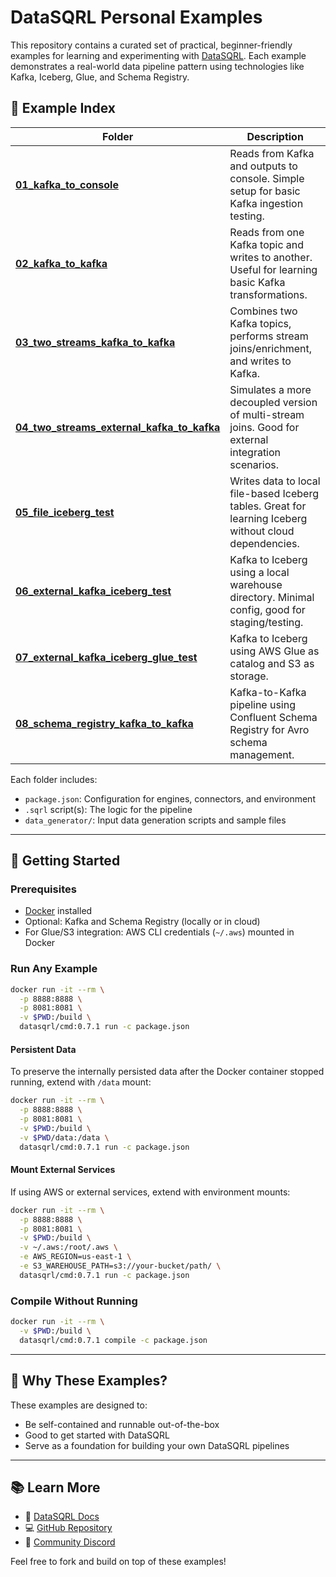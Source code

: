 # DataSQRL Personal Examples

This repository contains a curated set of practical, beginner-friendly examples for learning and experimenting with [DataSQRL](https://github.com/DataSQRL/sqrl).
Each example demonstrates a real-world data pipeline pattern using technologies like Kafka, Iceberg, Glue, and Schema Registry.

## 📁 Example Index

| Folder                                                                                       | Description                                                                                            |
|----------------------------------------------------------------------------------------------|--------------------------------------------------------------------------------------------------------|
| [**01\_kafka\_to\_console**](./01_kafka_to_console)                                          | Reads from Kafka and outputs to console. Simple setup for basic Kafka ingestion testing.               |
| [**02\_kafka\_to\_kafka**](./02_kafka_to_kafka)                                              | Reads from one Kafka topic and writes to another. Useful for learning basic Kafka transformations.     |
| [**03\_two\_streams\_kafka\_to\_kafka**](./03_two_streams_kafka_to_kafka)                    | Combines two Kafka topics, performs stream joins/enrichment, and writes to Kafka.                      |
| [**04\_two\_streams\_external\_kafka\_to\_kafka**](./04_two_streams_external_kafka_to_kafka) | Simulates a more decoupled version of multi-stream joins. Good for external integration scenarios.     |
| [**05\_file\_iceberg\_test**](./05_file_iceberg_test)                                        | Writes data to local file-based Iceberg tables. Great for learning Iceberg without cloud dependencies. |
| [**06\_external\_kafka\_iceberg\_test**](./06_external_kafka_iceberg_test)                   | Kafka to Iceberg using a local warehouse directory. Minimal config, good for staging/testing.          |
| [**07\_external\_kafka\_iceberg\_glue\_test**](./07_external_kafka_iceberg_glue_test)        | Kafka to Iceberg using AWS Glue as catalog and S3 as storage.                                          |
| [**08\_schema\_registry\_kafka\_to\_kafka**](./08_schema_registry_kafka_to_kafka)            | Kafka-to-Kafka pipeline using Confluent Schema Registry for Avro schema management.                    |

Each folder includes:

* `package.json`: Configuration for engines, connectors, and environment
* `.sqrl` script(s): The logic for the pipeline
* `data_generator/`: Input data generation scripts and sample files

---

## 🚀 Getting Started

### Prerequisites

* [Docker](https://docs.docker.com/get-docker/) installed
* Optional: Kafka and Schema Registry (locally or in cloud)
* For Glue/S3 integration: AWS CLI credentials (`~/.aws`) mounted in Docker

### Run Any Example

```bash
docker run -it --rm \
  -p 8888:8888 \
  -p 8081:8081 \
  -v $PWD:/build \
  datasqrl/cmd:0.7.1 run -c package.json
```
#### Persistent Data

To preserve the internally persisted data after the Docker container stopped running, extend with `/data` mount:

```bash
docker run -it --rm \
  -p 8888:8888 \
  -p 8081:8081 \
  -v $PWD:/build \
  -v $PWD/data:/data \
  datasqrl/cmd:0.7.1 run -c package.json
```

#### Mount External Services

If using AWS or external services, extend with environment mounts:

```bash
docker run -it --rm \
  -p 8888:8888 \
  -p 8081:8081 \
  -v $PWD:/build \
  -v ~/.aws:/root/.aws \
  -e AWS_REGION=us-east-1 \
  -e S3_WAREHOUSE_PATH=s3://your-bucket/path/ \
  datasqrl/cmd:0.7.1 run -c package.json
```

### Compile Without Running

```bash
docker run -it --rm \
  -v $PWD:/build \
  datasqrl/cmd:0.7.1 compile -c package.json
```

---

## 🤔 Why These Examples?

These examples are designed to:

* Be self-contained and runnable out-of-the-box
* Good to get started with DataSQRL
* Serve as a foundation for building your own DataSQRL pipelines

---

## 📚 Learn More

* 📘 [DataSQRL Docs](https://datasqrl.github.io/sqrl)
* 💻 [GitHub Repository](https://github.com/DataSQRL/sqrl)
* 💬 [Community Discord](https://docs.datasqrl.com/community/)

Feel free to fork and build on top of these examples!
